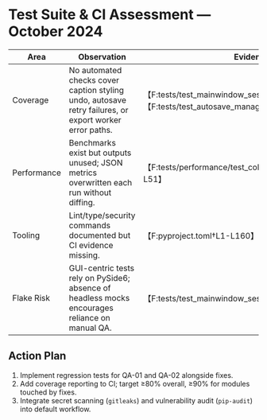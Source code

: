 # Test Suite & CI Assessment — October 2024

| Area | Observation | Evidence | Impact | Recommendation |
| --- | --- | --- | --- | --- |
| Coverage | No automated checks cover caption styling undo, autosave retry failures, or export worker error paths. | 【F:tests/test_mainwindow_session.py†L1-L160】【F:tests/test_autosave_manager.py†L1-L160】 | High-risk flows regress silently (QA-01, QA-02). | Add headless tests using `CollageSessionController` with mock adapters; simulate autosave write errors and assert `AutosaveError`. |
| Performance | Benchmarks exist but outputs unused; JSON metrics overwritten each run without diffing. | 【F:tests/performance/test_collage_layouts_perf.py†L10-L51】 | Regressions slip through; no alerting. | Store metrics as CI artefacts, compare vs baselines, fail on >10% regression. |
| Tooling | Lint/type/security commands documented but CI evidence missing. | 【F:pyproject.toml†L1-L160】【F:README.md†L1-L120】 | Style/security drift possible if CI misconfigured. | Publish CI config (link), enforce `ruff`, `black --check`, `isort --check-only`, `mypy`, `bandit`, `gitleaks`, `pip-audit`. |
| Flake Risk | GUI-centric tests rely on PySide6; absence of headless mocks encourages reliance on manual QA. | 【F:tests/test_mainwindow_session.py†L1-L160】 | Increased flake potential on CI environments lacking display server. | Expand pure-python controller tests and mark GUI E2E as optional smoke gated by xvfb. |

## Action Plan
1. Implement regression tests for QA-01 and QA-02 alongside fixes.
2. Add coverage reporting to CI; target ≥80% overall, ≥90% for modules touched by fixes.
3. Integrate secret scanning (`gitleaks`) and vulnerability audit (`pip-audit`) into default workflow.
